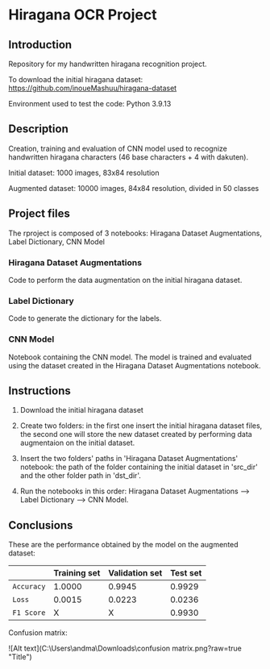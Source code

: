 # Hiragana OCR Project

## Introduction
Repository for my handwritten hiragana recognition project.

To download the initial hiragana dataset: https://github.com/inoueMashuu/hiragana-dataset

Environment used to test the code: Python 3.9.13

## Description
Creation, training and evaluation of CNN model used to recognize handwritten hiragana characters (46 base characters + 4 with dakuten).


Initial dataset: 1000 images, 83x84 resolution

Augmented dataset: 10000 images, 84x84 resolution, divided in 50 classes

## Project files
The rproject is composed of 3 notebooks: Hiragana Dataset Augmentations, Label Dictionary, CNN Model
### Hiragana Dataset Augmentations
Code to perform the data augmentation on the initial hiragana dataset.
### Label Dictionary
Code to generate the dictionary for the labels.
### CNN Model
Notebook containing the CNN model. The model is trained and evaluated using the dataset created in the Hiragana Dataset Augmentations notebook.

## Instructions
1. Download the initial hiragana dataset

2. Create two folders: in the first one insert the initial hiragana dataset files, the second one will store the new dataset created by performing data augmentaion on the initial dataset.

3. Insert the two folders' paths in 'Hiragana Dataset Augmentations' notebook: the path of the folder containing the initial dataset in 'src_dir' and the other folder path in 'dst_dir'.

4. Run the notebooks in this order: Hiragana Dataset Augmentations --> Label Dictionary --> CNN Model.

## Conclusions

These are the performance obtained by the model on the augmented dataset:

| | Training set | Validation set | Test set |
| ------------- | ------------- |-------------- | -------- |
| `Accuracy`  | 1.0000  | 0.9945 | 0.9929 |
| `Loss`  | 0.0015  | 0.0223 | 0.0236 |
| `F1 Score` | X | X | 0.9930 |

Confusion matrix:

![Alt text](C:\Users\andma\Downloads\confusion matrix.png?raw=true "Title")
